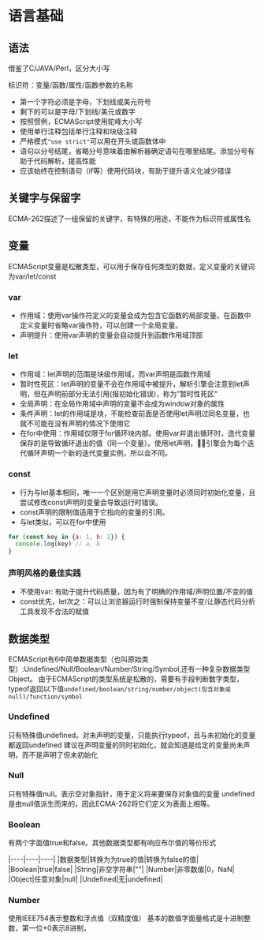 # 语言基础

## 语法
借鉴了C/JAVA/Perl，区分大小写

标识符：变量/函数/属性/函数参数的名称
* 第一个字符必须是字母，下划线或美元符号
* 剩下的可以是字母/下划线/美元或数字
* 按照惯例，ECMAScript使用驼峰大小写
* 使用单行注释包括单行注释和块级注释
* 严格模式`"use strict"`可以用在开头或函数体中
* 语句以分号结尾，省略分号意味着由解析器确定语句在哪里结尾。添加分号有助于代码解析，提高性能
* 应该始终在控制语句（if等）使用代码块，有助于提升语义化减少错误

## 关键字与保留字
ECMA-262描述了一组保留的关键字，有特殊的用途，不能作为标识符或属性名

## 变量
ECMAScript变量是松散类型，可以用于保存任何类型的数据，定义变量的关键词为var/let/const
### var
* 作用域：使用var操作符定义的变量会成为包含它函数的局部变量。在函数中定义变量时省略var操作符，可以创建一个全局变量。
* 声明提升：使用var声明的变量会自动提升到函数作用域顶部
### let
* 作用域：let声明的范围是块级作用域，而var声明是函数作用域
* 暂时性死区：let声明的变量不会在作用域中被提升，解析引擎会注意到let声明，但在声明前部分无法引用(报初始化错误)，称为”暂时性死区“
* 全局声明：在全局作用域中声明的变量不会成为window对象的属性
* 条件声明：let的作用域是块，不能检查前面是否使用let声明过同名变量，也就不可能在没有声明的情况下使用它
* 在for中使用：作用域仅限于for循环块内部。使用var并退出循环时，迭代变量保存的是导致循环退出的值（同一个变量）。使用let声明，引擎会为每个迭代循环声明一个新的迭代变量实例，所以会不同。
### const
* 行为与let基本相同，唯一一个区别是用它声明变量时必须同时初始化变量，且尝试修改const声明的变量会导致运行时错误。
* const声明的限制值适用于它指向的变量的引用。
* 与let类似，可以在for中使用
```js
for (const key in {a: 1, b: 2}) {
  console.log(key) // a, b
}
```
### 声明风格的最佳实践
* 不使用var: 有助于提升代码质量，因为有了明确的作用域/声明位置/不变的值
* const优先，let次之：可以让浏览器运行时强制保持变量不变/让静态代码分析工具发现不合法的赋值

## 数据类型
ECMAScript有6中简单数据类型（也叫原始类型）:Undefined/Null/Boolean/Number/String/Symbol,还有一种复杂数据类型Object。
由于ECMAScript的类型系统是松散的，需要有手段判断数字类型，typeof返回以下值`undefined/boolean/string/number/object(包含对象或null)/function/symbol`
### Undefined
只有特殊值undefined。对未声明的变量，只能执行typeof，且与未初始化的变量都返回undefined
建议在声明变量的同时初始化，就会知道是给定的变量尚未声明，而不是声明了但未初始化
### Null
只有特殊值null。表示空对象指针，用于定义将来要保存对象值的变量
undefined是由null值派生而来的，因此ECMA-262将它们定义为表面上相等。
### Boolean
有两个字面值true和false。其他数据类型都有响应布尔值的等价形式

|----|----|----|
|数据类型|转换为为true的值|转换为false的值|
|Boolean|true|false|
|String|非空字符串|""|
|Number|非零数值|0，NaN|
|Object|任意对象|null|
|Undefined|无|undefined|

### Number
使用IEEE754表示整数和浮点值（双精度值）
基本的数值字面量格式是十进制整数，第一位+0表示8进制，
